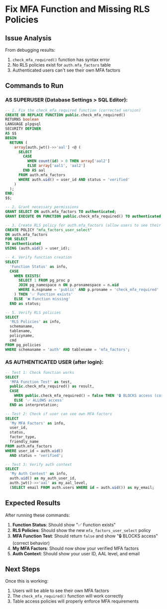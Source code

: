 # Fix MFA Function and Missing RLS Policies

## Issue Analysis
From debugging results:
1. `check_mfa_required()` function has syntax error
2. No RLS policies exist for `auth.mfa_factors` table
3. Authenticated users can't see their own MFA factors

## Commands to Run

### AS SUPERUSER (Database Settings > SQL Editor):

```sql
-- 1. Fix the check_mfa_required function (corrected version)
CREATE OR REPLACE FUNCTION public.check_mfa_required()
RETURNS boolean
LANGUAGE plpgsql
SECURITY DEFINER
AS $$
BEGIN
  RETURN (
    array[auth.jwt()->>'aal'] <@ (
      SELECT
        CASE
          WHEN count(id) > 0 THEN array['aal2']
          ELSE array['aal1', 'aal2']
        END AS aal
      FROM auth.mfa_factors
      WHERE auth.uid() = user_id AND status = 'verified'
    )
  );
END;
$$;

-- 2. Grant necessary permissions
GRANT SELECT ON auth.mfa_factors TO authenticated;
GRANT EXECUTE ON FUNCTION public.check_mfa_required() TO authenticated;

-- 3. Create RLS policy for auth.mfa_factors (allow users to see their own factors)
CREATE POLICY "mfa_factors_user_select"
ON auth.mfa_factors
FOR SELECT
TO authenticated
USING (auth.uid() = user_id);

-- 4. Verify function creation
SELECT 
  'Function Status' as info,
  CASE 
    WHEN EXISTS(
      SELECT 1 FROM pg_proc p 
      JOIN pg_namespace n ON p.pronamespace = n.oid 
      WHERE n.nspname = 'public' AND p.proname = 'check_mfa_required'
    ) THEN '✅ Function exists'
    ELSE '❌ Function missing'
  END as status;

-- 5. Verify RLS policies
SELECT 
  'RLS Policies' as info,
  schemaname,
  tablename,
  policyname,
  cmd
FROM pg_policies 
WHERE schemaname = 'auth' AND tablename = 'mfa_factors';
```

### AS AUTHENTICATED USER (after login):

```sql
-- Test 1: Check function works
SELECT 
  'MFA Function Test' as test,
  public.check_mfa_required() as result,
  CASE 
    WHEN public.check_mfa_required() = false THEN '🔒 BLOCKS access (correct for AAL1 with MFA)' 
    ELSE '✅ ALLOWS access'
  END as interpretation;

-- Test 2: Check if user can see own MFA factors
SELECT 
  'My MFA Factors' as info,
  user_id,
  status,
  factor_type,
  friendly_name
FROM auth.mfa_factors 
WHERE user_id = auth.uid()
  AND status = 'verified';

-- Test 3: Verify auth context
SELECT 
  'My Auth Context' as info,
  auth.uid() as my_auth_user_id,
  auth.jwt()->>'aal' as my_aal_level,
  (SELECT email FROM auth.users WHERE id = auth.uid()) as my_email;
```

## Expected Results

After running these commands:

1. **Function Status**: Should show "✅ Function exists"
2. **RLS Policies**: Should show the new `mfa_factors_user_select` policy
3. **MFA Function Test**: Should return `false` and show "🔒 BLOCKS access" (correct behavior)
4. **My MFA Factors**: Should now show your verified MFA factors
5. **Auth Context**: Should show your user ID, AAL level, and email

## Next Steps

Once this is working:
1. Users will be able to see their own MFA factors
2. The `check_mfa_required()` function will work correctly
3. Table access policies will properly enforce MFA requirements
